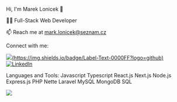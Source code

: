 Hi, I'm Marek Lonicek 👋


👨‍💻 Full-Stack Web Developer

📫 Reach me at mark.lonicek@seznam.cz

Connect with me:

[![](https://i.sstatic.net/gVE0j.png)(https://img.shields.io/badge/Label-Text-0000FF?logo=github)](https://www.linkedin.com/in/marek-lon%C3%AD%C4%8Dek-177474341)
[![LinkedIn](https://img.shields.io/badge/LinkedIn-Profile-0077B5?logo=linkedin&logoColor=white)](https://www.linkedin.com/in/marek-loníček-177474341)

Languages and Tools:
Javascript Typescript React.js Next.js Node.js Express.js PHP Nette Laravel MySQL MongoDB SQL 

![](https://komarev.com/ghpvc/?username=your-github-username)
